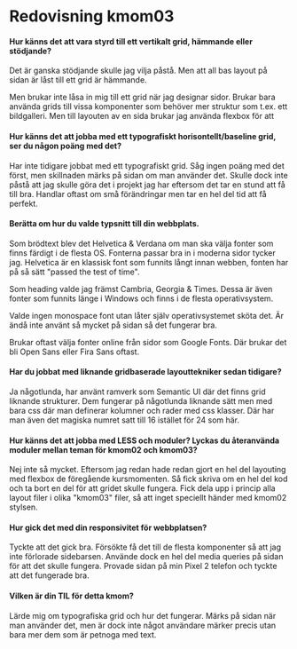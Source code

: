 Redovisning kmom03
==================

#### Hur känns det att vara styrd till ett vertikalt grid, hämmande eller stödjande?

Det är ganska stödjande skulle jag vilja påstå.
Men att all bas layout på sidan är låst till ett grid är hämmande.

Men brukar inte låsa in mig till ett grid när jag designar sidor.
Brukar bara använda grids till vissa komponenter som behöver mer struktur som t.ex. ett bildgalleri.
Men till layouten av en sida brukar jag använda flexbox för att 


#### Hur känns det att jobba med ett typografiskt horisontellt/baseline grid, ser du någon poäng med det?

Har inte tidigare jobbat med ett typografiskt grid.
Såg ingen poäng med det först, men skillnaden märks på sidan om man använder det.
Skulle dock inte påstå att jag skulle göra det i projekt jag har eftersom det tar en stund att få till bra.
Handlar oftast om små förändringar men tar en hel del tid att få perfekt.


#### Berätta om hur du valde typsnitt till din webbplats.

Som brödtext blev det Helvetica & Verdana om man ska välja fonter som finns färdigt i de flesta OS.
Fonterna passar bra in i moderna sidor tycker jag.
Helvetica är en klassisk font som funnits långt innan webben, fonten har på så sätt "passed the test of time".

Som heading valde jag främst Cambria, Georgia & Times.
Dessa är även fonter som funnits länge i Windows och finns i de flesta operativsystem.

Valde ingen monospace font utan låter själv operativsystemet sköta det.
Är ändå inte använt så mycket på sidan så det fungerar bra.

Brukar oftast välja fonter online från sidor som Google Fonts.
Där brukar det bli Open Sans eller Fira Sans oftast.


#### Har du jobbat med liknande gridbaserade layouttekniker sedan tidigare?

Ja någotlunda, har använt ramverk som Semantic UI där det finns grid liknande strukturer.
Dem fungerar på någotlunda liknande sätt men med bara css där man definerar kolumner och rader med css klasser.
Där har man även det magiska numret satt till 16 istället för 24 som här.


#### Hur känns det att jobba med LESS och moduler? Lyckas du återanvända moduler mellan teman för kmom02 och kmom03?

Nej inte så mycket.
Eftersom jag redan hade redan gjort en hel del layouting med flexbox de föregående kursmomenten.
Så fick skriva om en hel del kod och ta bort en del för att gridet skulle fungera.
Fick dela upp i princip alla layout filer i olika "kmom03" filer, så att inget speciellt händer med kmom02 stylsen.


#### Hur gick det med din responsivitet för webbplatsen?

Tyckte att det gick bra.
Försökte få det till de flesta komponenter så att jag inte förlorade sidebarsen.
Använde dock en hel del media queries på sidan för att det skulle fungera.
Provade sidan på min Pixel 2 telefon och tyckte att det fungerade bra.


#### Vilken är din TIL för detta kmom?

Lärde mig om typografiska grid och hur det fungerar.
Märks på sidan när man använder det, men är dock inte något användare märker precis utan bara mer dem som är petnoga med text.
